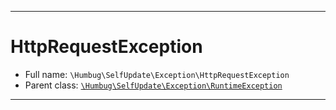 ***

# HttpRequestException

* Full name: `\Humbug\SelfUpdate\Exception\HttpRequestException`
* Parent class: [`\Humbug\SelfUpdate\Exception\RuntimeException`](./RuntimeException.md)

***

